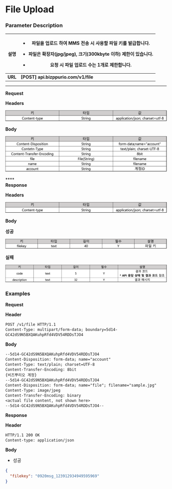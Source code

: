 # File Upload



### Parameter Description

| **설명**  | <ul><li>파일을 업로드 하여 MMS 전송 시 사용할 파일 키를 발급합니다.</li></ul><ul><li>파일은 확장자(jpg/jpeg), 크기(300kbyte 이하) 제한이 있습니다.</li></ul><ul><li>요청 시 파일 업로드 수는 1개로 제한합니다.</li></ul> |
| :-----: | --------------------------------------------------------------------------------------------------------------------------------------------------------------- |
| **URL** | **\[POST] api.bizppurio.com/v1/file**                                                                                                                           |

****

**Request**

**Headers**

![](<../.gitbook/assets/image (27) (1) (1).png>)

**Body**

![](<../.gitbook/assets/image (24) (1).png>)

****\
**Response**

**Headers**

![](<../.gitbook/assets/image (25) (1).png>)

**Body**

**성공**

![](<../.gitbook/assets/image (8) (2).png>)

**실패**

![](<../.gitbook/assets/image (5) (1).png>)

### Examples

**Request**

**Header**

```http
POST /v1/file HTTP/1.1
Content-Type: multipart/form-data; boundary=5d14-GC42dS9N5BXQAKuhpRfd4VDV54RDDsTJO4
```



**Body**

```http
--5d14-GC42dS9N5BXQAKuhpRfd4VDV54RDDsTJO4
Content-Disposition: form-data; name="account"
Content-Type: text/plain; charset=UTF-8
Content-Transfer-Encoding: 8bit
{비즈뿌리오 계정}
--5d14-GC42dS9N5BXQAKuhpRfd4VDV54RDDsTJO4
Content-Disposition: form-data; name="file"; filename="sample.jpg"
Content-Type: image/jpeg
Content-Transfer-Encoding: binary
<actual file content, not shown here>
--5d14-GC42dS9N5BXQAKuhpRfd4VDV54RDDsTJO4--
```



**Response**

**Header**

```http
HTTP/1.1 200 OK
Content-type: application/json
```

**Body**

* 성공

```json
{
  "filekey": "0920msg_123912934949595969"
}
```





